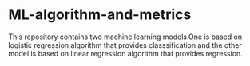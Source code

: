 # ML-algorithm-and-metrics
This repository contains two machine learning models.One is based on logistic regression algorithm that provides classsification and the other model is based on linear regression algorithm that provides regression. 
